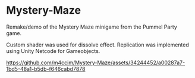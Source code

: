 # Mystery-Maze
Remake/demo of the Mystery Maze minigame from the Pummel Party game. 

Custom shader was used for dissolve effect.
Replication was implemented using Unity Netcode for Gameobjects.


https://github.com/m4ccim/Mystery-Maze/assets/34244452/a00287a7-1bd5-48a1-b5db-f646cabd7878

